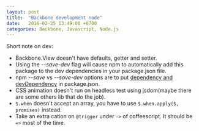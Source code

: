 ```yaml
---
layout: post
title:  "Backbone development node"
date:   2016-02-25 13:49:00 +0700
categories: Backbone, Javascript, Node.js
---
```


Short note on dev:

- Backbone.View doesn't have defaults, getter and setter.
- Using the *--save-dev* flag will cause npm to automatically add this package to the dev dependencies in your package.json file.
- npm *--save* vs *--save-dev* options are to put [dependency and devDependency] in package.json.
- CSS animation doesn't run on headless test using jsdom(maybe there are some others lib that do the job).
- `$.when` doesn't accept an array, you have to use `$.when.apply($, promises)` instead.
- Take an extra cation on `@trigger` under `->` of coffeescript. It should be `=>` most of the time. 

[dependency and devDependency]:http://stackoverflow.com/questions/18875674/whats-the-difference-between-dependencies-devdependencies-and-peerdependencies